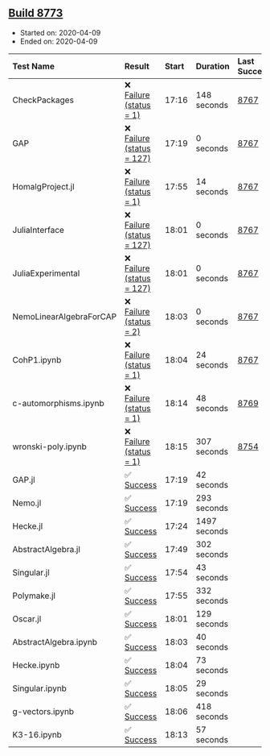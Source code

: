 ## [Build 8773](https://oscarci.mathematik.uni-kl.de/job/oscar/8773/)

* Started on: 2020-04-09
* Ended on: 2020-04-09

| Test Name    | Result | Start | Duration | Last Success | First Failure |
|:-------------|:-------|:------|:---------|:-------------|:--------------|
| CheckPackages | ❌ [Failure (status = 1)](https://oscarci.mathematik.uni-kl.de/job/oscar/8773/artifact/logs/build-8773/CheckPackages.log) | 17:16 | 148 seconds | [8767](https://oscarci.mathematik.uni-kl.de/job/oscar/8767/) | [8768](https://oscarci.mathematik.uni-kl.de/job/oscar/8768/) |
| GAP | ❌ [Failure (status = 127)](https://oscarci.mathematik.uni-kl.de/job/oscar/8773/artifact/logs/build-8773/GAP.log) | 17:19 | 0 seconds | [8767](https://oscarci.mathematik.uni-kl.de/job/oscar/8767/) | [8768](https://oscarci.mathematik.uni-kl.de/job/oscar/8768/) |
| HomalgProject.jl | ❌ [Failure (status = 1)](https://oscarci.mathematik.uni-kl.de/job/oscar/8773/artifact/logs/build-8773/HomalgProject.jl.log) | 17:55 | 14 seconds | [8767](https://oscarci.mathematik.uni-kl.de/job/oscar/8767/) | [8768](https://oscarci.mathematik.uni-kl.de/job/oscar/8768/) |
| JuliaInterface | ❌ [Failure (status = 127)](https://oscarci.mathematik.uni-kl.de/job/oscar/8773/artifact/logs/build-8773/JuliaInterface.log) | 18:01 | 0 seconds | [8767](https://oscarci.mathematik.uni-kl.de/job/oscar/8767/) | [8768](https://oscarci.mathematik.uni-kl.de/job/oscar/8768/) |
| JuliaExperimental | ❌ [Failure (status = 127)](https://oscarci.mathematik.uni-kl.de/job/oscar/8773/artifact/logs/build-8773/JuliaExperimental.log) | 18:01 | 0 seconds | [8767](https://oscarci.mathematik.uni-kl.de/job/oscar/8767/) | [8768](https://oscarci.mathematik.uni-kl.de/job/oscar/8768/) |
| NemoLinearAlgebraForCAP | ❌ [Failure (status = 2)](https://oscarci.mathematik.uni-kl.de/job/oscar/8773/artifact/logs/build-8773/NemoLinearAlgebraForCAP.log) | 18:03 | 0 seconds | [8767](https://oscarci.mathematik.uni-kl.de/job/oscar/8767/) | [8768](https://oscarci.mathematik.uni-kl.de/job/oscar/8768/) |
| CohP1.ipynb | ❌ [Failure (status = 1)](https://oscarci.mathematik.uni-kl.de/job/oscar/8773/artifact/logs/build-8773/CohP1.ipynb.log) | 18:04 | 24 seconds | [8767](https://oscarci.mathematik.uni-kl.de/job/oscar/8767/) | [8768](https://oscarci.mathematik.uni-kl.de/job/oscar/8768/) |
| c-automorphisms.ipynb | ❌ [Failure (status = 1)](https://oscarci.mathematik.uni-kl.de/job/oscar/8773/artifact/logs/build-8773/c-automorphisms.ipynb.log) | 18:14 | 48 seconds | [8769](https://oscarci.mathematik.uni-kl.de/job/oscar/8769/) | [8770](https://oscarci.mathematik.uni-kl.de/job/oscar/8770/) |
| wronski-poly.ipynb | ❌ [Failure (status = 1)](https://oscarci.mathematik.uni-kl.de/job/oscar/8773/artifact/logs/build-8773/wronski-poly.ipynb.log) | 18:15 | 307 seconds | [8754](https://oscarci.mathematik.uni-kl.de/job/oscar/8754/) | [8755](https://oscarci.mathematik.uni-kl.de/job/oscar/8755/) |
| GAP.jl | ✅ [Success](https://oscarci.mathematik.uni-kl.de/job/oscar/8773/artifact/logs/build-8773/GAP.jl.log) | 17:19 | 42 seconds |  |  |
| Nemo.jl | ✅ [Success](https://oscarci.mathematik.uni-kl.de/job/oscar/8773/artifact/logs/build-8773/Nemo.jl.log) | 17:19 | 293 seconds |  |  |
| Hecke.jl | ✅ [Success](https://oscarci.mathematik.uni-kl.de/job/oscar/8773/artifact/logs/build-8773/Hecke.jl.log) | 17:24 | 1497 seconds |  |  |
| AbstractAlgebra.jl | ✅ [Success](https://oscarci.mathematik.uni-kl.de/job/oscar/8773/artifact/logs/build-8773/AbstractAlgebra.jl.log) | 17:49 | 302 seconds |  |  |
| Singular.jl | ✅ [Success](https://oscarci.mathematik.uni-kl.de/job/oscar/8773/artifact/logs/build-8773/Singular.jl.log) | 17:54 | 43 seconds |  |  |
| Polymake.jl | ✅ [Success](https://oscarci.mathematik.uni-kl.de/job/oscar/8773/artifact/logs/build-8773/Polymake.jl.log) | 17:55 | 332 seconds |  |  |
| Oscar.jl | ✅ [Success](https://oscarci.mathematik.uni-kl.de/job/oscar/8773/artifact/logs/build-8773/Oscar.jl.log) | 18:01 | 129 seconds |  |  |
| AbstractAlgebra.ipynb | ✅ [Success](https://oscarci.mathematik.uni-kl.de/job/oscar/8773/artifact/logs/build-8773/AbstractAlgebra.ipynb.log) | 18:03 | 40 seconds |  |  |
| Hecke.ipynb | ✅ [Success](https://oscarci.mathematik.uni-kl.de/job/oscar/8773/artifact/logs/build-8773/Hecke.ipynb.log) | 18:04 | 73 seconds |  |  |
| Singular.ipynb | ✅ [Success](https://oscarci.mathematik.uni-kl.de/job/oscar/8773/artifact/logs/build-8773/Singular.ipynb.log) | 18:05 | 29 seconds |  |  |
| g-vectors.ipynb | ✅ [Success](https://oscarci.mathematik.uni-kl.de/job/oscar/8773/artifact/logs/build-8773/g-vectors.ipynb.log) | 18:06 | 418 seconds |  |  |
| K3-16.ipynb | ✅ [Success](https://oscarci.mathematik.uni-kl.de/job/oscar/8773/artifact/logs/build-8773/K3-16.ipynb.log) | 18:13 | 57 seconds |  |  |
